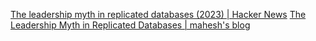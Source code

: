 
[The leadership myth in replicated databases (2023) | Hacker News](https://news.ycombinator.com/item?id=39281963)
[The Leadership Myth in Replicated Databases | mahesh's blog](https://maheshba.bitbucket.io/blog/2023/05/06/Leadership.html)

